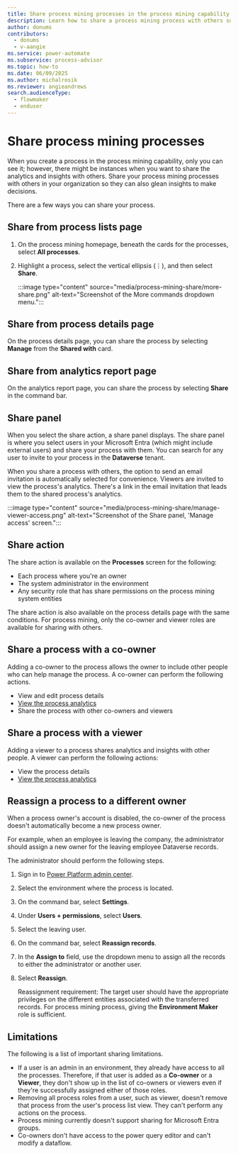 ```yaml
---
title: Share process mining processes in the process mining capability
description: Learn how to share a process mining process with others so that they can glean insights to make decisions.
author: donums
contributors:
  - donums
  - v-aangie  
ms.service: power-automate
ms.subservice: process-advisor
ms.topic: how-to
ms.date: 06/09/2025
ms.author: michalrosik
ms.reviewer: angieandrews
search.audienceType: 
  - flowmaker
  - enduser
---
```


# Share process mining processes

When you create a process in the process mining capability, only you can see it; however, there might be instances when you want to share the analytics and insights with others. Share your process mining processes with others in your organization so they can also glean insights to make decisions.

There are a few ways you can share your process.

## Share from process lists page

1. On the process mining homepage, beneath the cards for the processes, select **All processes**.
1. Highlight a process, select the vertical ellipsis (&vellip;), and then select **Share**.

    :::image type="content" source="media/process-mining-share/more-share.png" alt-text="Screenshot of the More commands dropdown menu.":::

## Share from process details page

On the process details page, you can share the process by selecting **Manage** from the **Shared with** card.

## Share from analytics report page

On the analytics report page, you can share the process by selecting **Share** in the command bar.

## Share panel

When you select the share action, a share panel displays. The share panel is where you select users in your Microsoft Entra (which might include external users) and share your process with them. You can search for any user to invite to your process in the **Dataverse** tenant.  

When you share a process with others, the option to send an email invitation is automatically selected for convenience. Viewers are invited to view the process's analytics. There's a link in the email invitation that leads them to the shared process's analytics.

:::image type="content" source="media/process-mining-share/manage-viewer-access.png" alt-text="Screenshot of the Share panel, 'Manage access' screen.":::

## Share action

The share action is available on the **Processes** screen for the following:

- Each process where you're an owner
- The system administrator in the environment
- Any security role that has share permissions on the process mining system entities

The share action is also available on the process details page with the same conditions. For process mining, only the co-owner and viewer roles are available for sharing with others.

## Share a process with a co-owner

Adding a co-owner to the process allows the owner to include other people who can help manage the process. A co-owner can perform the following actions.

- View and edit process details
- [View the process analytics](process-mining-visualize.md)
- Share the process with other co-owners and viewers

## Share a process with a viewer

  Adding a viewer to a process shares analytics and insights with other people. A viewer can perform the following actions:

- View the process details
- [View the process analytics](process-mining-visualize.md)

## Reassign a process to a different owner

When a process owner's account is disabled, the co-owner of the process doesn't automatically become a new process owner.

For example, when an employee is leaving the company, the administrator should assign a new owner for the leaving employee Dataverse records.

The administrator should perform the following steps.

1. Sign in to [Power Platform admin center](https://admin.powerplatform.microsoft.com/environments).
1. Select the environment where the process is located.
1. On the command bar, select **Settings**.
1. Under **Users + permissions**, select **Users**.
1. Select the leaving user.
1. On the command bar, select **Reassign records**.
1. In the **Assign to** field, use the dropdown menu to assign all the records to either the administrator or another user.
1. Select **Reassign**.

    Reassignment requirement: The target user should have the appropriate privileges on the different entities associated with the transferred records. For process mining process, giving the **Environment Maker** role is sufficient.

## Limitations

The following is a list of important sharing limitations.

- If a user is an admin in an environment, they already have access to all the processes. Therefore, if that user is added as a **Co-owner** or a **Viewer**, they don't show up in the list of co-owners or viewers even if they're successfully assigned either of those roles.
- Removing all process roles from a user, such as viewer, doesn't remove that process from the user's process list view. They can't perform any actions on the process.
- Process mining currently doesn't support sharing for Microsoft Entra groups.
- Co-owners don't have access to the power query editor and can't modify a dataflow.

